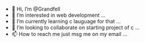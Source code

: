 - 👋 Hi, I’m @Grandfell
- 👀 I’m interested in web development ...
- 🌱 I’m currently learning c lauguage for that ...
- 💞️ I’m looking to collaborate on starting project of c ...
- 📫 How to reach me just msg me on my email ...

<!---
Grandfell/Grandfell is a ✨ special ✨ repository because its `README.md` (this file) appears on your GitHub profile.
You can click the Preview link to take a look at your changes.
--->

